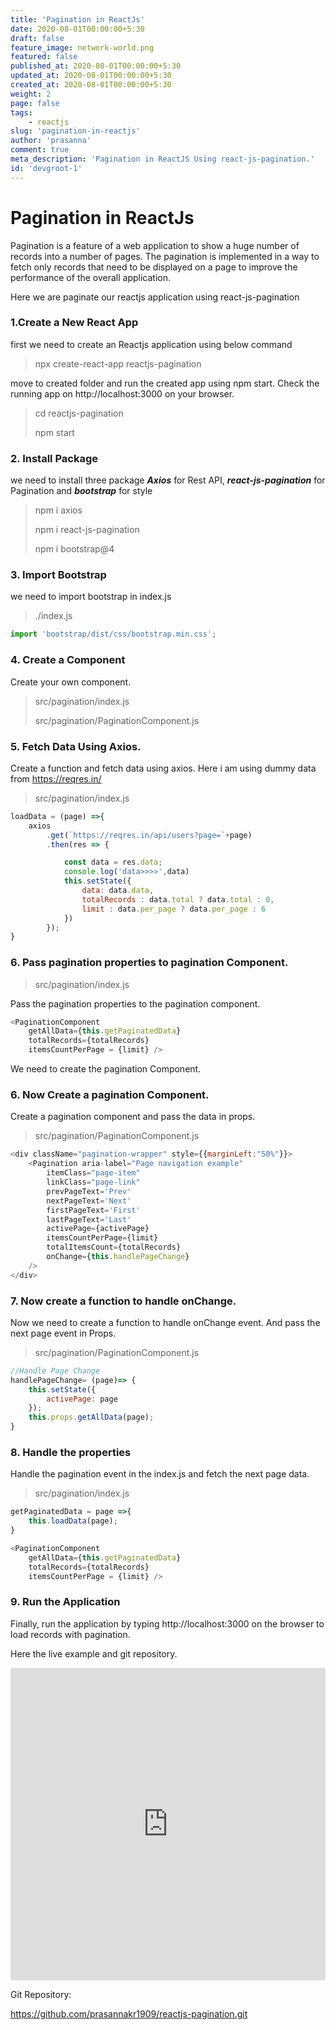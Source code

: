 ```yaml
---
title: 'Pagination in ReactJs'
date: 2020-08-01T00:00:00+5:30
draft: false
feature_image: network-world.png
featured: false
published_at: 2020-08-01T00:00:00+5:30
updated_at: 2020-08-01T00:00:00+5:30
created_at: 2020-08-01T00:00:00+5:30
weight: 2
page: false
tags: 
    - reactjs
slug: 'pagination-in-reactjs'
author: 'prasanna'
comment: true
meta_description: 'Pagination in ReactJS Using react-js-pagination.'
id: 'devgroot-1'
---
```


# **Pagination in ReactJs**

Pagination is a feature of a web application to show a huge number of records into a number of pages. The pagination is implemented in a way to fetch only records that need to be displayed on a page to improve the performance of the overall application.

Here we are paginate our reactjs application using react-js-pagination

### 1.Create a New React App

first we need to create an Reactjs application using below command
> npx create-react-app reactjs-pagination

move to created folder and run the created app using npm start. Check the running app on http://localhost:3000 on your browser.

> cd reactjs-pagination
>
> npm start

### 2. Install Package

we need to install three package ***Axios*** for Rest API, ***react-js-pagination*** for Pagination and ***bootstrap*** for style

> npm i axios
>
> npm i react-js-pagination
>
> npm i bootstrap@4

### 3. Import Bootstrap 

we need to import bootstrap in index.js

> ./index.js

```javascript
import 'bootstrap/dist/css/bootstrap.min.css';
```

### 4. Create a Component

Create your own component.

> src/pagination/index.js
>
> src/pagination/PaginationComponent.js

### 5. Fetch Data Using Axios.

Create a function and fetch data using axios. Here i am using dummy data from  https://reqres.in/

> src/pagination/index.js

```javascript
loadData = (page) =>{
    axios
        .get(`https://reqres.in/api/users?page=`+page)
        .then(res => {

            const data = res.data;
            console.log('data>>>>',data)
            this.setState({
                data: data.data,
                totalRecords : data.total ? data.total : 0,
                limit : data.per_page ? data.per_page : 6
            })
        });
}
```

### 6. Pass pagination properties to pagination Component.

> src/pagination/index.js

Pass the pagination properties to the pagination component.

```javascript
<PaginationComponent
    getAllData={this.getPaginatedData} 
    totalRecords={totalRecords}
    itemsCountPerPage = {limit} />
```

We need to create the pagination Component.

### 6. Now Create a pagination Component.

Create a pagination component and pass the data in props.

> src/pagination/PaginationComponent.js

```javascript
<div className="pagination-wrapper" style={{marginLeft:"50%"}}>
    <Pagination aria-label="Page navigation example"
        itemClass="page-item"
        linkClass="page-link"
        prevPageText='Prev'
        nextPageText='Next'
        firstPageText='First'
        lastPageText='Last'
        activePage={activePage}
        itemsCountPerPage={limit}            
        totalItemsCount={totalRecords}
        onChange={this.handlePageChange}
    />
</div>
```

### 7. Now create a function to handle onChange.

Now we need to create a function to handle onChange event. And pass the next page event in Props.

> src/pagination/PaginationComponent.js

```javascript
//Handle Page Change
handlePageChange= (page)=> {
    this.setState({
        activePage: page
    });
    this.props.getAllData(page);
}
```

### 8. Handle the properties 

Handle the pagination event in the index.js and fetch the next page data.

> src/pagination/index.js

```javascript
getPaginatedData = page =>{
    this.loadData(page);
}

<PaginationComponent
    getAllData={this.getPaginatedData} 
    totalRecords={totalRecords}
    itemsCountPerPage = {limit} />
```

### 9. Run the Application

Finally, run the application by typing http://localhost:3000 on the browser to load records with pagination.

Here the live example and git repository.

<iframe
     src="https://codesandbox.io/embed/reactjs-pagination-th07v?fontsize=14&hidenavigation=1&theme=dark"
     style="width:100%; height:500px; border:0; border-radius: 4px; overflow:hidden;"
     title="reactjs-pagination"
     allow="accelerometer; ambient-light-sensor; camera; encrypted-media; geolocation; gyroscope; hid; microphone; midi; payment; usb; vr; xr-spatial-tracking"
     sandbox="allow-forms allow-modals allow-popups allow-presentation allow-same-origin allow-scripts">
</iframe>



Git Repository:

https://github.com/prasannakr1909/reactjs-pagination.git

